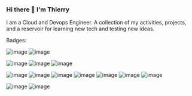 ### Hi there 👋 I'm Thierry

<!--
**tenongene/tenongene** is a ✨ _special_ ✨ repository because its `README.md` (this file) appears on your GitHub profile.

Here are some ideas to get you started:

- 🔭 I’m currently working on ...
- 🌱 I’m currently learning ...
- 👯 I’m looking to collaborate on ...
- 🤔 I’m looking for help with ...
- 💬 Ask me about ...
- 📫 How to reach me: ...
- 😄 Pronouns: ...
- ⚡ Fun fact: ...
-->
I am a Cloud and Devops Engineer. A collection of my activities, projects, and a reservoir for learning new tech and testing new ideas. 




Badges:

![image](https://user-images.githubusercontent.com/49034904/209883128-42db5b3c-b294-4fe4-8401-542a99a9237f.png)   ![image](https://user-images.githubusercontent.com/49034904/209883190-78fa6506-42ed-4708-a6bb-39254aca67fe.png)

![image](https://user-images.githubusercontent.com/49034904/209883242-996a6561-dfca-4584-b028-1f9960a4f794.png)   ![image](https://user-images.githubusercontent.com/49034904/209883255-c92391bb-06ea-4a4b-93ff-c1d706219df1.png)    ![image](https://user-images.githubusercontent.com/49034904/209883267-34621303-57ed-4406-a108-3e7ffc349f8a.png)

![image](https://user-images.githubusercontent.com/49034904/209883419-d0bedda2-d390-49e7-aaa0-21113fe58188.png)   ![image](https://user-images.githubusercontent.com/49034904/209883461-209d5763-cbf1-4586-9b9f-ab8005d0d628.png)    ![image](https://user-images.githubusercontent.com/49034904/209884077-0efbfc5c-b8eb-4cb6-a717-b88b20908f0a.png)   ![image](https://user-images.githubusercontent.com/49034904/209884093-7d7c94ae-bbd8-4ee4-be87-fe079cfac808.png)
   ![image](https://user-images.githubusercontent.com/49034904/209884113-3387ea7b-31a0-4be3-b52e-2f8d2ae51922.png)    ![image](https://user-images.githubusercontent.com/49034904/209884136-dbeb3364-508d-4093-ad9d-1d09031fec59.png)   ![image](https://user-images.githubusercontent.com/49034904/209884156-7d461137-9619-4a65-beda-5515c155c9da.png)


![image](https://user-images.githubusercontent.com/49034904/209884516-1b312a35-0ff3-4ccb-8cb9-c411cdc382ef.png)  ![image](https://user-images.githubusercontent.com/49034904/209884588-38326fda-39c3-437d-86c3-1ffbc1d8515e.png)







